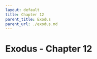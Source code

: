 ```yaml
---
layout: default
title: Chapter 12
parent_title: Exodus
parent_url: ./exodus.md
---
```


# Exodus - Chapter 12
